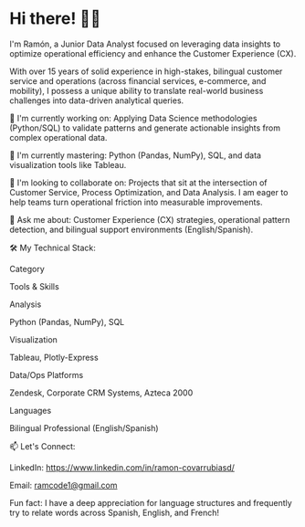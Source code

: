 # Hi there! 👋🏽
I'm Ramón, a Junior Data Analyst focused on leveraging data insights to optimize operational efficiency and enhance the Customer Experience (CX).

With over 15 years of solid experience in high-stakes, bilingual customer service and operations (across financial services, e-commerce, and mobility), I possess a unique ability to translate real-world business challenges into data-driven analytical queries.

🔭 I'm currently working on: Applying Data Science methodologies (Python/SQL) to validate patterns and generate actionable insights from complex operational data.

🌱 I'm currently mastering: Python (Pandas, NumPy), SQL, and data visualization tools like Tableau.

👯 I'm looking to collaborate on: Projects that sit at the intersection of Customer Service, Process Optimization, and Data Analysis. I am eager to help teams turn operational friction into measurable improvements.

💬 Ask me about: Customer Experience (CX) strategies, operational pattern detection, and bilingual support environments (English/Spanish).

🛠️ My Technical Stack:

Category

Tools & Skills

Analysis

Python (Pandas, NumPy), SQL

Visualization

Tableau, Plotly-Express

Data/Ops Platforms

Zendesk, Corporate CRM Systems, Azteca 2000

Languages

Bilingual Professional (English/Spanish)

📫 Let's Connect:

LinkedIn: https://www.linkedin.com/in/ramon-covarrubiasd/

Email: ramcode1@gmail.com

Fun fact: I have a deep appreciation for language structures and frequently try to relate words across Spanish, English, and French!
